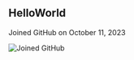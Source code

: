 ## HelloWorld


Joined GitHub on October 11, 2023    

![Joined GitHub](https://slab-1251708715.cos.ap-guangzhou.myqcloud.com/GitNote/2024/03/weiyanshum-joined-github.webp)

